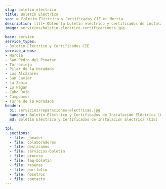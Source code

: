 ```yaml
---
slug: boletin-electrico
title: Boletín Eléctrico
seo: ᐅ Boletín Eléctrico y Certificados CIE en Murcia
description: llll➤ Obtén tu boletín eléctrico y certificados de instalación eléctrica en Murcia. Precios accesibles, servicio rápido y confiable ✅ ¡Consúltanos!
image: servicios/boletin-electrico-certificaciones.jpg

base: service
service_types:
- Boletín Eléctrico y Certificados CIE
service_areas:
- Murcia
- San Pedro del Pinatar
- Torrevieja
- Pilar de la Horadada
- Los Alcázares
- San Javier
- La Zenia
- Lo Pagan
- Cabo Roig
- Campoamor
- Torre de la Horadada
header:
  bi: servicios/reparaciones-electricas.jpg
  hanchor: Boletín Eléctrico y Certificados de Instalación Eléctrica (CIE) en Murcia
  md: Boletín Eléctrico y Certificados de Instalación Eléctrica (CIE)

tpl:
  sections:
  - file: _header
  - file: colaboradores
  - file: destacamos
  - file: servicios-boletin
  - file: proceso
  - file: faq-boletin
  - file: resenas
  - file: portfolio
  - file: nosotros
  - file: contacto
---
```

